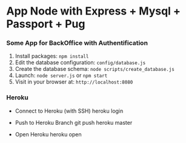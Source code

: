 # App Node with Express + Mysql + Passport + Pug  

### Some App for BackOffice with Authentification

1. Install packages: `npm install`
2. Edit the database configuration: `config/database.js`
3. Create the database schema: `node scripts/create_database.js`
4. Launch: `node server.js` or `npm start`
5. Visit in your browser at: `http://localhost:8080`


### Heroku

* Connect to Heroku (with SSH)
   heroku login

* Push to Heroku Branch
	git push heroku master
	
* Open Heroku
	 heroku open 